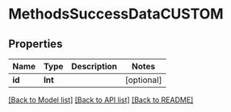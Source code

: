 # MethodsSuccessDataCUSTOM

## Properties
Name | Type | Description | Notes
------------ | ------------- | ------------- | -------------
**id** | **Int** |  | [optional] 

[[Back to Model list]](../README.md#documentation-for-models) [[Back to API list]](../README.md#documentation-for-api-endpoints) [[Back to README]](../README.md)


